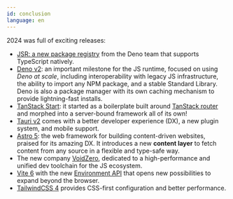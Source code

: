 ```yaml
---
id: conclusion
language: en
---
```


2024 was full of exciting releases:

- [JSR: a new package registry](https://deno.com/blog/jsr-is-not-another-package-manager) from the Deno team that supports TypeScript natively.
- [Deno v2](https://deno.com/blog/v2.0): an important milestone for the JS runtime, focused on using _Deno at scale_, including interoperability with legacy JS infrastructure, the ability to import any NPM package, and a stable Standard Library. Deno is also a package manager with its own caching mechanism to provide lightning-fast installs.
- [TanStack Start](https://tanstack.com/start/latest): it started as a boilerplate built around [TanStack router](https://tanstack.com/router/latest) and morphed into a server-bound framework all of its own!
- [Tauri v2](https://v2.tauri.app/blog/tauri-20/) comes with a better developer experience (DX), a new plugin system, and mobile support.
- [Astro 5](https://astro.build/blog/astro-5/): the web framework for building content-driven websites, praised for its amazing DX. It introduces a new **content layer** to fetch content from any source in a flexible and type-safe way.
- The new company [VoidZero](https://voidzero.dev/posts/announcing-voidzero-inc), dedicated to a high-performance and unified dev toolchain for the JS ecosystem.
- [Vite 6](https://vite.dev/blog/announcing-vite6.html) with the new [Environment API](https://green.sapphi.red/blog/increasing-vites-potential-with-the-environment-api) that opens new possibilities to expand beyond the browser.
- [TailwindCSS 4](https://tailwindcss.com/blog/tailwindcss-v4-beta) provides CSS-first configuration and better performance.
